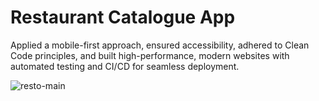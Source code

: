 # Restaurant Catalogue App

Applied a mobile-first approach, ensured accessibility, adhered to Clean Code principles, and built high-performance, modern websites with automated testing and CI/CD for seamless deployment.

![resto-main](https://github.com/tanjeaux/restaurant-catalogue/assets/146642203/a0e14b12-145d-436e-bf1f-408396809d6d)

